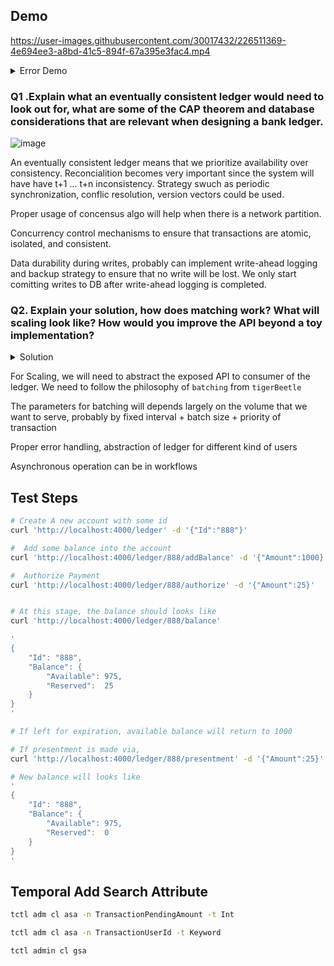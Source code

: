 
## Demo
https://user-images.githubusercontent.com/30017432/226511369-4e694ee3-a8bd-41c5-894f-67a395e3fac4.mp4


<details>
<summary>Error Demo</summary>
 <video src="https://user-images.githubusercontent.com/30017432/226511381-9598e666-b76c-4be1-a8ac-29161b498e79.mp4">
</details>

### Q1 .Explain what an eventually consistent ledger would need to look out for, what are some of the CAP theorem and database considerations that are relevant when designing a bank ledger.

![image](https://user-images.githubusercontent.com/30017432/226511715-273da1de-9d2b-4b0f-b756-51b3c27983a8.png)

An eventually consistent ledger means that we prioritize availability over consistency. Reconcialition becomes very important since the system will have have t+1 ... t+n inconsistency. Strategy swuch as periodic synchronization, conflic resolution, version vectors could be used.

Proper usage of concensus algo will help when there is a network partition.

Concurrency control mechanisms to ensure that transactions are atomic, isolated, and consistent.

Data durability during writes, probably can implement write-ahead logging and backup strategy to ensure that no write will be lost. We only start comitting writes to DB after write-ahead logging is completed.

### Q2. Explain your solution, how does matching work? What will scaling look like? How would you improve the API beyond a toy implementation?

<details>
<summary>Solution</summary>

Prevent customer from overspent using `debits_must_not_exceed_credits` flag for new customer account in `tigerBeetle`

Uses `Custom Search Attribute (CSA)` from temporal.

Whenever a request for `authorization` came in, the following actions are made

1. Make a `pending transfer` in `tigerBettle`
2. Start a long running `ExpireAuthorization` workflow

   2.1 attach `TransactionPendingAmount` and `TransactionUserId` as `CSA` into the workflow

   2.2 Start workflow timer, the `expiration activity` will only run as a `Future`

   2.3 Workflow constantly listen for `cancellation signal`

When a `presenment` is made, we first search using `CSA`,

- if there is a match, then we take the earliest workflow, and send a `cancellation signal`, then `release payment`
- else, we consider it as `instant transfer`
  </details>

For Scaling, we will need to abstract the exposed API to consumer of the ledger. We need to follow the philosophy of `batching` from `tigerBeetle`

The parameters for batching will depends largely on the volume that we want to serve, probably by fixed interval + batch size + priority of transaction

Proper error handling, abstraction of ledger for different kind of users

Asynchronous operation can be in workflows

## Test Steps

```bash
# Create A new account with some id
curl 'http://localhost:4000/ledger' -d '{"Id":"888"}'

#  Add some balance into the account
curl 'http://localhost:4000/ledger/888/addBalance' -d '{"Amount":1000}'

#  Authorize Payment
curl 'http://localhost:4000/ledger/888/authorize' -d '{"Amount":25}'


# At this stage, the balance should looks like
curl 'http://localhost:4000/ledger/888/balance'

'
{
	"Id": "888",
	"Balance": {
		"Available": 975,
		"Reserved":  25
	}
}
'

# If left for expiration, available balance will return to 1000

# If presentment is made via,
curl 'http://localhost:4000/ledger/888/presentment' -d '{"Amount":25}'

# New balance will looks like
'
{
	"Id": "888",
	"Balance": {
		"Available": 975,
		"Reserved":  0
	}
}
'

```

## Temporal Add Search Attribute

```bash
tctl adm cl asa -n TransactionPendingAmount -t Int

tctl adm cl asa -n TransactionUserId -t Keyword

tctl admin cl gsa
```

